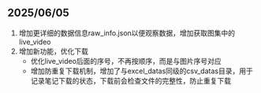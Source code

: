 ## 2025/06/05

1. 增加更详细的数据信息raw_info.json以便观察数据，增加获取图集中的live_video
2. 增加新功能，优化下载
   - 优化live_video后面的序号，不再按顺序，而是与图片序号对应
   - 增加防重复下载机制，增加了与excel_datas同级的csv_datas目录，用于记录笔记下载的状态，下载前会检查文件的完整性，防止重复下载
